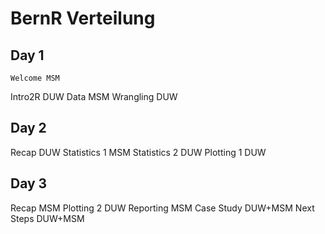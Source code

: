 # BernR Verteilung

## Day 1
    Welcome MSM
Intro2R DUW
    Data MSM
Wrangling DUW

## Day 2
Recap DUW
    Statistics 1 MSM
Statistics 2 DUW
Plotting 1 DUW

## Day 3
Recap MSM
Plotting 2 DUW
Reporting MSM
Case Study DUW+MSM
Next Steps DUW+MSM